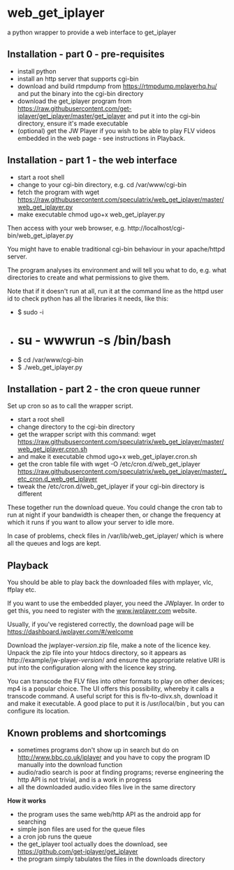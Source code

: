 # web_get_iplayer
a python wrapper to provide a web interface to get_iplayer


## Installation - part 0 - pre-requisites

* install python
* install an http server that supports cgi-bin
* download and build rtmpdump from https://rtmpdump.mplayerhq.hu/
  and put the binary into the cgi-bin directory
* download the get_iplayer program from
  https://raw.githubusercontent.com/get-iplayer/get_iplayer/master/get_iplayer
  and put it into the cgi-bin directory, ensure it's made executable
* (optional) get the JW Player if you wish to be able to play FLV
  videos embedded in the web page - see instructions in Playback.


## Installation - part 1 - the web interface

* start a root shell
* change to your cgi-bin directory, e.g.
  cd /var/www/cgi-bin
* fetch the program with
  wget https://raw.githubusercontent.com/speculatrix/web_get_iplayer/master/web_get_iplayer.py
* make executable
  chmod ugo+x web_get_iplayer.py

Then access with your web browser, e.g. http://localhost/cgi-bin/web_get_iplayer.py

You might have to enable traditional cgi-bin behaviour in your apache/httpd server.

The program analyses its environment and will tell you what to do,
e.g. what directories to create and what permissions to give them.

Note that if it doesn't run at all, run it at the command line as the httpd
user id to check python has all the libraries it needs, like this:
* $ sudo -i
* # su - wwwrun -s /bin/bash
* $ cd /var/www/cgi-bin
* $ ./web_get_iplayer.py


## Installation - part 2 - the cron queue runner

Set up cron so as to call the wrapper script.

* start a root shell
* change directory to the cgi-bin directory
* get the wrapper script with this command:
  wget https://raw.githubusercontent.com/speculatrix/web_get_iplayer/master/web_get_iplayer.cron.sh
* and make it executable
  chmod ugo+x web_get_iplayer.cron.sh
* get the cron table file with
  wget -O /etc/cron.d/web_get_iplayer https://raw.githubusercontent.com/speculatrix/web_get_iplayer/master/_etc_cron.d_web_get_iplayer
* tweak the /etc/cron.d/web_get_iplayer if your cgi-bin directory is different

These together run the download queue. You could change the cron tab to run
at night if your bandwidth is cheaper then, or change the frequency at which it
runs if you want to allow your server to idle more.

In case of problems, check files in /var/lib/web_get_iplayer/ which is where
all the queues and logs are kept.


## Playback

You should be able to play back the downloaded files with mplayer, vlc, ffplay etc.

If you want to use the embedded player, you need the JWplayer. In order to
get this, you need to register with the www.jwplayer.com website.

Usually, if you've registered correctly, the download page will be 
https://dashboard.jwplayer.com/#/welcome

Download the jwplayer-*version*.zip file, make a note of the licence key.
Unpack the zip file into your htdocs directory, so it appears as 
http://example/jw-player-*version*/ and ensure the appropriate relative URI
is put into the configuration along with the licence key string.


You can transcode the FLV files into other formats to play on other devices;
mp4 is a popular choice. The UI offers this possibility, whereby it calls
a transcode command. A useful script for this is flv-to-divx.sh, download it
and make it executable. A good place to put it is /usr/local/bin , but you
can configure its location.



## Known problems and shortcomings

* sometimes programs don't show up in search but do on
  http://www.bbc.co.uk/iplayer and you have to copy the
  program ID manually into the download function
* audio/radio search is poor at finding programs; reverse engineering
  the http API is not trivial, and is a work in progress
* all the downloaded audio.video files live in the same directory


**How it works**

* the program uses the same web/http API as the android app for searching
* simple json files are used for the queue files
* a cron job runs the queue
* the get_iplayer tool actually does the download, see
  https://github.com/get-iplayer/get_iplayer
* the program simply tabulates the files in the downloads directory



